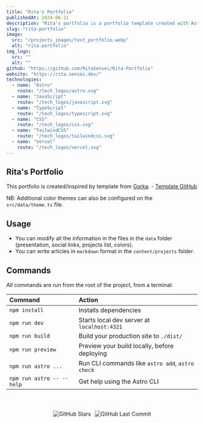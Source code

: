 ```yaml
---
title: "Rita's Portfolio"
publishedAt: 2024-06-21
description: "Rita's portfolio is a portfolio template created with Astro and TailwindCSS."
slug: "rita-portfolio"
image: 
  src: "/projects_images/test_portfolio.webp"
  alt: "rita-portfolio"
img_logo: 
  src: ""
  alt: ""
github: "https://github.com/RitaSensei/Rita-Portfolio"
website: "https://rita.sensei.dev/"
technologies:
  - name: "Astro"
    route: "/tech_logos/astro.svg"
  - name: "JavaScript"
    route: "/tech_logos/javascript.svg"
  - name: "TypeScript"
    route: "/tech_logos/typescript.svg"
  - name: "CSS"
    route: "/tech_logos/css.svg"
  - name: "TailwindCSS"
    route: "/tech_logos/tailwindcss.svg"
  - name: "Vercel"
    route: "/tech_logos/vercel.svg"
---
```


##  Rita's Portfolio

This portfolio is created/inspired by template from [Gorka](https://gorka.iand.dev). - [Template GitHub](https://github.com/GRKdev/astro-portfolio)

NB: Additional color themes can also be configured on the `src/data/theme.ts` file.

## Usage

- You can modify all the information in the files in the `data` folder (presentation, social links, projects list, colors).
- You can write articles in `markdown` format in the `content/projects` folder.

## Commands

All commands are run from the root of the project, from a terminal:

| Command                   | Action                                           |
| :------------------------ | :----------------------------------------------- |
| `npm install`             | Installs dependencies                            |
| `npm run dev`             | Starts local dev server at `localhost:4321`      |
| `npm run build`           | Build your production site to `./dist/`          |
| `npm run preview`         | Preview your build locally, before deploying     |
| `npm run astro ...`       | Run CLI commands like `astro add`, `astro check` |
| `npm run astro -- --help` | Get help using the Astro CLI                     |


<div style="display: flex; justify-content: center; padding-top: 40px">
  <img src="https://img.shields.io/github/stars/RitaSensei/Rita-Portfolio" alt="GitHub Stars" style="margin-right: 10px;"/>
  <img src="https://img.shields.io/github/last-commit/RitaSensei/Rita-Portfolio" alt="GitHub Last Commit" />
</div>